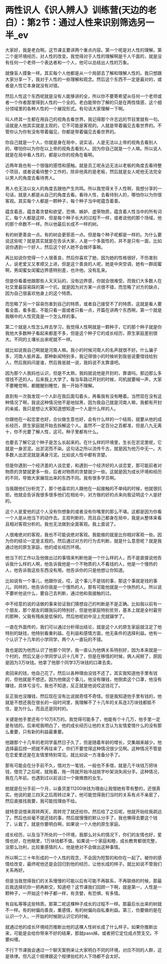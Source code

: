 # 两性识人《识人辨人》训练营(天边的老白）：第2节：通过人性来识别筛选另一半_ev

大家好，我是老白啊。这节课主要讲两个重点内容。第一个呢是对人性的理解。第二个是环境经历，对人性的改变。我觉得对于人性的理解啊是千人千面的，就是没有任何一个老师一个表达者和一个人，他可以总结出人性的万象。

就像盲人摸象一样。其实每个人他都是从一个局部去了解和理解人性的。我只想跟大家分享一下，我对于人性的一些理解和观念。然后这个东西不一定是最对的，或者是人性它本身就没有对错。

然后人性这个东西呢就是没有人能够讲的全，所以你不要寄希望从任何一个老师或者一个作者那里得到人性的一个全的。老白能带你了解的只是在两性情感，这个细分领域里的各种人性的一个展现形式。有句话大家理解一下啊。

叫人终其一生都在用自己的视角去看世界。我记得那个许志远的节目里就有一句。话就是人他其实就是主观的，它不可能是客观的。人就是带着偏见去看世界的。不管你认为你有没有带着偏见，你都是带着偏见去看世界的。

你自己就是一个人，你就是身在局中，说实话，人是无法以上帝的视角去看别人的，哪怕你以为你在以上帝的视角去看别人。因为你自己就是一个人嘛。所以说人就是在局中看人性的，都是以你的视角在看啊。

近两年我也有一个很强的感悟和感触。就是员工呢永远无法以老板的角度去看待整个项目，或者说看待整个工作的，除非他真的是老板，然后就是女人呢他无法完全以男人的角度去看待男人。

男人也无法以女人的角度去跟他产生共鸣。所以我觉得关于人性啊，我想分享的一句话，就是人都是从自己的角度去看。看待人性，去看待别人的，哪怕你以为你很客观。其实每个人都是一颗种子，每个种子当中呢蕴含着善。

蕴含着恶，蕴含着贪婪和欲望，恐惧、嫉妒、虚荣物质，蕴含着人性当中的所有词汇，每个人都是这样，但是每个种子长大的过程不一样，或者说他的那个场域，他的那个命数不一样。所以他最后长成不一样的树。

有的树更善良一点。有的树会更邪恶一点。但是每个种子呢都是一样的。为什么要说这些呢？就是其实就是在告诉大家，人是一个多面性的，并不是只有一面，比如说你遇到一个好人，然后这个好人她不会做坏事嘛。

再比如说你觉得一个人很善良，然后你喜欢了她，因为她的性格很好，不伤害别人，说老爱又又孝顺又上进，但是这个善良的人呢，她是中央空调，她有一群闺蜜啊，男闺蜜女闺蜜边界感特别差，也许他。没有乱来。

但是你看着他跟那些人天天玩的，没有边界感，你就会很难受。而我们大多数人在社交里最容易踩的第一个坑，就是因为对方某一点很不错，而忽略了对方的缺点，因为自己很喜欢他身上的这个特质。

而忽略了另一个容易伤害到自己的特质，或者自己接受不了的特质，这就是看人要看全面，看多面，不能只看一面或者只看一点，开篇在讲两个东西啊，第一个就是我眼中的人性究竟是一个怎么样的事。

第二个就是人性怎么样去学习，我觉得人性啊就是一颗种子，它的那个种子就是你我他大多数种子看起来都差不多，但是这个种子它的成长经历，原生家庭差别很大。不同的土壤长出来呢就不一样。

就比如说我自己啊就是河南人嘛。我小的时候河南人的名声就很不好。什么骗子多，河南人偷井盖。那种新闻特别多，我记得很小的时候听到我爸说要借钱给别人，然后我妈问是谁，然后我爸就一说，我妈说不太靠谱吧。

因为那个人我妈也认识，但是不太熟，我妈就说他是开封的，靠谱吗。那边那么多借钱不还的人。后来我上大学了，每当车路过开封的时候，司机就要喊一声，大家不要睡觉啊，都醒醒别睡觉，我一开始不理解。

直到有一次我发现一个人趴在我后面勾着头，再看我有没有睡着。当然现在没有这种情况了啊，我说这种情况他不是地狱黑，因为我自己就是河南人嘛，我都有开封的亲戚，我只是想让大家知道想知道一个人是什么样的人。

你跟他在一起恋爱也好，合伙做生意也好，会有什么样的一个结局，就要从他的成长经历，原生家庭就开始去拆解这个人。虽然不一定百分之百都准，但是八九无离十，你不光要了解人性，这可。种子里都有什么。

也要去了解它这个种子是怎么长起来的。在什么样的环境里，生长在淤泥里呢，它就是一身淤泥。出淤泥而不染。这句话之所以流传千古，就是因为他万中无一。大多数人出淤泥就是满身污泥。比如说人性中都有贪婪。

但是你遇到一个经济差的人谈恋爱，和遇到一个经济好的人谈恋爱，那可能前者对物质的贪婪就更多一些，后者对物质的贪婪就少一些。这就是因为成长环境和经历的不同，导致大家展现出来的东西不同。我有很多学员啊。

当我跟他们分析完了，那个他喜欢的人跟他在一起接触的不单纯的时候，他就很抗拒。他就会告诉我很多很多他们在相处中，对方做的好的点来向我证明这个人是好的。

这个人是爱他的这个人没有你想象的或者没有你嘴里的那么不堪。这都是因为你看一个人是从他当下的动作去。主观判断的，而且自己都身在局中，我是从整体来看且相对客观分析的。我也无法做到全面客观。我上面说了。

人很难绝对的客观，我也不可能说绝对客观。我能做的就是比你相对客观一些。因为你的结论一定是主观的。然后通过对方的行为去判断，就是什么意思呢？就是我通过他的原生家庭，他的成长经历环境。

他当下的工作以及他做出过的事情来判断他是一个什么样的人，而不是直接说他告诉我什么样的人啊，他告诉我他是一个不物质的人不看钱的人，他是一个慢热的人，他告诉我这些东西没有用。他告诉你的只是他想让你知道。

比如说有一个事儿，他跟你说，哎，这个事儿不是钱的事，那这个事就是钱的事儿。同样的，他告诉你我是一个慢热的人，那有可能他就是一个快热的人。所以说不要听他说什么，要自己去判断，通过他和我接触的过。

中不经意的说的话做的事来验证我们猜想自己的判断是不是正确。比如我以前有一个朋友，那个朋友的跟我玩的特别好，但是他家庭特别贫穷，基本上就是全村最穷的那种，父我有残疾是低保的。然后他呢初中没上完就辍学了。

一直在外面传的，我们可以通过分析得出结论，就是这个人的原生家庭就注定了他特别的缺钱，他特别看重利益。在利益和感情方面，他无条件的选择利益。他有一个认识了十几年的小学同学，两个人一直玩的不错。

我也是因为他而认识了他那个同学，我一直认为他俩关系特别好，因为本来就是一个村的，然后又是小学同学认识十几年了，但是在移情的时候，俩人闹掰了，原因是因为3万块钱。他拿了他那个同学3万块钱的口罩去卖。

卖回来的钱，他自己花了。然后以各种理由没钱不还了。其实我知道他手里有钱的，但他就是不想还。因为他做这个事儿，他没有赚钱，他倒卖这个口罩，他没有赚钱，具体亏没亏。我也不知道，反正就是他说哎这钱花了。

反正我也没赚钱，然后现在没有比说就奇怪不奇怪。但是我知道他手里有钱的，他就是不想还我在很长的一段时间里，我理解不了十几年的关系连3万块钱都抵不住，是为什么，而且还是同村的。

关键是他手里还有个10万8万的。我觉得可能多了，他能有个十几万，他手里一定是有钱的。后来呢我明白了，他的成长经历让他的关念认为友情爱情什么的没有那么重要，只有新的利益最重要。

他跟那个十几年的老同学虽然日子久了，但是随着年龄的增长，交集越来越少。他选择最后捞一把就不再往来了。你们不要觉得这种情况很少见啊。这种情况不管是在恋爱里还是在友情里特别常见。就比如说一方准备分手了。

那有可能会在分手前不久，借对方一笔钱，一般也不多借，就是几千块钱万把块钱，借完了之后呢，就拖着，拖一阵就开始冷战挑字吵架消失闹分手。这种情况，我在几年前。也遇到过以前谈过一个做微商的女生。

她就是在分手前一个月，以备货差11200块钱为理由让我借她有零有整的，还很真实。他说的是三四天之后周转过来了。他可能觉得我们当时的关系有点不亲密了，然后直接找我要，我可能找理由不给。

就特意说借来周转两天，周转完了就还给你。然后给了之后呢，他就开始给我疏远了。然后也丝毫不提还钱的事，然后就慢慢的默认分手了，我也懒得去要这个钱了，认栽了。就是你要明白啊，如果说一个人他的原生家庭。

成长经历，以及当下所处的一个环境，我那么对头的情况下，你们的友情也好，爱情也好，在他眼里，1万块钱都不值。如果说一个家庭和睦，成长教育都很完整，没那么功利，比较重感情的人，他是绝对不会做出这种事情。

所以啊二三十年形成的一个人性的观念，不会因为短暂的和你在一起了。被你的感情给改变，最终呢他还是会回归到他的经历，让他长成的样子。就比如说不管我们关系再好。

但是当我觉得我们的关系慢慢的可能以后有可能不再联系，不再联络的时候，那最后我选择坑你一把再断交，知道吧？这节课我们回顾一下啊，就是第一，人性是一颗种子，一开始这个种子都一样，有贪婪，有恐惧，有多情。

有自私等等这些特质。那第二呢这棵种子成长的过程不一样。那最后长出来的树就不一样。有的树偏向善良，重感情，有的树偏向自私重利益。第三，你要做的是在认识一个人，一开始的时候刚认识它的时候。

就通过他的成长环境经历推断出他的这棵人性树长成了什么样子。如果你推断出来，可能是会给你带来不好的结果，那就pass掉。或者把它定位成点赞支交。不要纠缠。

不行下节课我会通过一个聊天案例来让大家明白不同的环境，对应不同的人群，这是铁律。但凡这个规律跟这个规律抬杠的人下场都不会太好。

